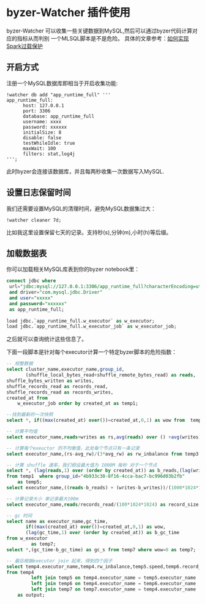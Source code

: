 # byzer-Watcher 插件使用

byzer-Watcher 可以收集一些关键数据到MySQL,然后可以通过byzer代码计算对应的指标从而判别 一个MLSQL脚本是不是危险。
具体的文章参考：[如何实现Spark过载保护](/public/blog_archive_2021/overload_protection.md)

## 开启方式

注册一个MySQL数据库即相当于开启收集功能:

```shell
!watcher db add "app_runtime_full" '''
app_runtime_full:
      host: 127.0.0.1
      port: 3306
      database: app_runtime_full
      username: xxxx
      password: xxxxxx
      initialSize: 8
      disable: false     
      testWhileIdle: true      
      maxWait: 100
      filters: stat,log4j
''';
```

此时byzer会连接该数据库，并且每两秒收集一次数据写入MySQL.


## 设置日志保留时间
我们还需要设置MySQL的清理时间，避免MySQL数据集过大：

```shell
!watcher cleaner 7d;
```

比如我这里设置保留七天的记录。支持秒(s),分钟(m),小时(h)等后缀。

## 加载数据表

你可以加载相关MySQL库表到你的byzer notebook里：

```sql
connect jdbc where
 url="jdbc:mysql://127.0.0.1:3306/app_runtime_full?characterEncoding=utf8&zeroDateTimeBehavior=convertToNull&tinyInt1isBit=false"
 and driver="com.mysql.jdbc.Driver"
 and user="xxxxx"
 and password="xxxxxx"
 as app_runtime_full;
 
load jdbc.`app_runtime_full.w_executor` as w_executor;
load jdbc.`app_runtime_full.w_executor_job` as w_executor_job;
```

之后就可以查询统计这些信息了。

下面一段脚本是针对每个executor计算一个特定byzer脚本的危险指数：

```sql
-- 规整数据
select cluster_name,executor_name,group_id,
       (shuffle_local_bytes_read+shuffle_remote_bytes_read) as reads,
shuffle_bytes_written as writes,
shuffle_records_read as records_read,
shuffle_records_read as records_writes,
created_at from
    w_executor_job order by created_at as temp1;

--找到最新的一次快照
select *, if((max(created_at) over())=created_at,0,1) as wow from  temp1  where group_id="4b933c30-8f16-4cca-bac7-bc996d03b2fb"  as temp2;

-- 计算平均值
select executor_name,reads+writes as rs,avg(reads) over () +avg(writes) over () as avg_rw from temp2 where wow=0 as temp3;

-- 计算每个exeuctor 的不均衡值，此处每个节点只有一条记录
select executor_name,(rs-avg_rw)/(3*avg_rw) as rw_inbalance from temp3 as temp4;

-- 计算 shuffle 速率，我们假设最大值为 1000M 每秒 对于一个节点
select *, (lag(reads,1) over (order by created_at)) as b_reads,(lag(writes,1) over (order by created_at)) as b_writes
from temp1  where group_id="4b933c30-8f16-4cca-bac7-bc996d03b2fb"
    as temp5;
select executor_name,((reads-b_reads) + (writes-b_writes))/(1000*1024*1024) as speed from temp5 as temp5;

-- 计算记录大小 单记录最大100m
select executor_name,reads/records_read/(100*1024*1024) as record_size from temp2 where wow=0 as temp6;

-- gc 时间 
select name as executor_name,gc_time,
       if((max(created_at) over())=created_at,0,1) as wow,
       (lag(gc_time,1) over (order by created_at)) as b_gc_time
from w_executor
         as temp7;
select *,(gc_time-b_gc_time) as gc_s from temp7 where wow=0 as temp7;

-- 最后根据executor join 起来，得到四个因子
select temp4.executor_name,temp4.rw_inbalance,temp5.speed,temp6.record_size,temp7.gc_s
from temp4
         left join temp5 on temp4.executor_name = temp5.executor_name
         left join temp6 on temp4.executor_name = temp6.executor_name
         left join temp7 on temp7.executor_name = temp4.executor_name
    as output;
```